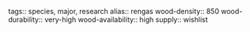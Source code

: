 tags:: species, major, research
alias:: rengas
wood-density:: 850
wood-durability:: very-high
wood-availability:: high
supply:: wishlist
